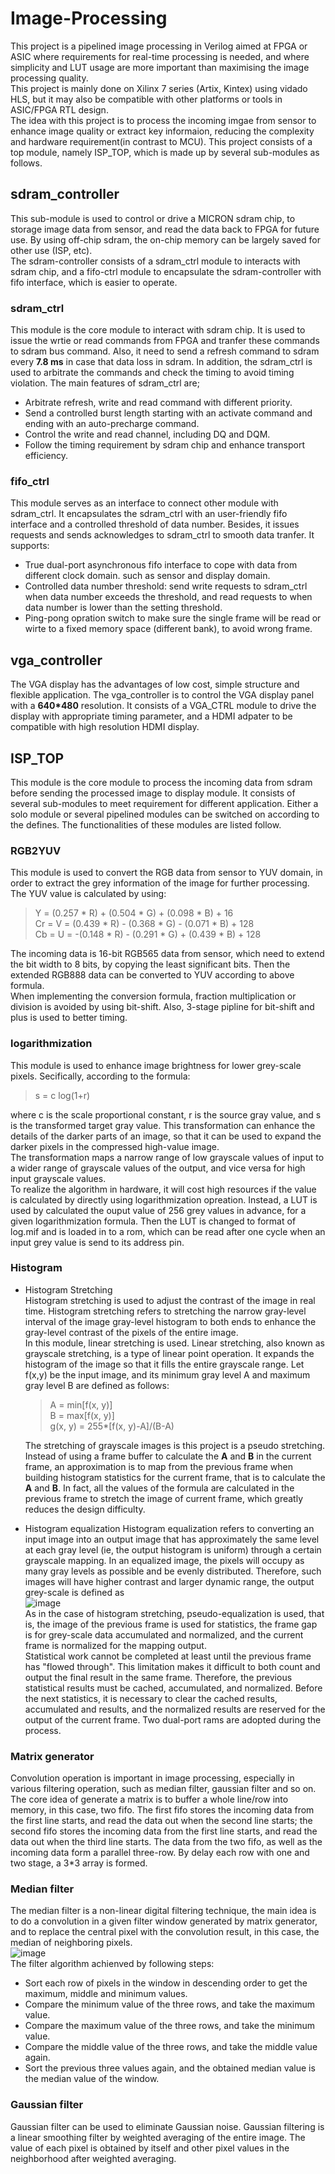 # Image-Processing
This project is a pipelined image processing in Verilog aimed at FPGA or ASIC where requirements for real-time processing is needed, and where simplicity and LUT usage are more important than maximising the image processing quality.  
This project is mainly done on Xilinx 7 series (Artix, Kintex) using vidado HLS, but it may also be compatible with other platforms or tools in ASIC/FPGA RTL design.  
The idea with this project is to process the incoming imgae from sensor to enhance image quality or extract key informaion, reducing the complexity and hardware requirement(in contrast to MCU). This project consists of a top module, namely ISP_TOP, which is made up by several sub-modules as follows.  
## sdram_controller
This sub-module is used to control or drive a MICRON sdram chip, to storage image data from sensor, and read the data back to FPGA for future use. By using off-chip sdram, the on-chip memory can be largely saved for other use (ISP, etc).  
The sdram-controller consists of a sdram_ctrl module to interacts with sdram chip, and a fifo-ctrl module to encapsulate the sdram-controller with fifo interface, which is easier to operate.  
### sdram_ctrl
This module is the core module to interact with sdram chip. It is used to issue the wrtie or read commands from FPGA and tranfer these commands to sdram bus command. Also, it need to send a refresh command to sdram every **7.8 ms** in case that data loss in sdram. In addition, the sdram_ctrl is used to arbitrate the commands and check the timing to avoid timing violation. The main features of sdram_ctrl are;  
- Arbitrate refresh, write and read command with different priority.
- Send a controlled burst length starting with an activate command and ending with an auto-precharge command.
- Control the write and read channel, including DQ and DQM.
- Follow the timing requirement by sdram chip and enhance transport efficiency.
### fifo_ctrl
This module serves as an interface to connect other module with sdram_ctrl. It encapsulates the sdram_ctrl with an user-friendly fifo interface and a controlled threshold of data number. Besides, it issues requests and sends acknowledges to sdram_ctrl to smooth data tranfer. It supports:
- True dual-port asynchronous fifo interface to cope with data from different clock domain. such as sensor and display domain.
- Controlled data number threshold: send write requests to sdram_ctrl when data number exceeds the threshold, and read requests to when data number is lower than the setting threshold.
- Ping-pong opration switch to make sure the single frame will be read or wirte to a fixed memory space (different bank), to avoid wrong frame.

## vga_controller
The VGA display has the advantages of low cost, simple structure and flexible application. The vga_controller is to control the VGA display panel with a **640*480** resolution. It consists of a VGA_CTRL module to drive the display with appropriate timing parameter, and a HDMI adpater to be compatible with high resolution HDMI display.


## ISP_TOP
This module is the core module to process the incoming data from sdram before sending the processed image to display module. It consists of several sub-modules to meet requirement for different application. Either a solo module or several pipelined modules can be switched on according to the defines. The functionalities of these modules are listed follow.
### RGB2YUV
This module is used to convert the RGB data from sensor to YUV domain, in order to extract the grey information of the image for further processing. The YUV value is calculated by using:
>Y  =      (0.257 * R) + (0.504 * G) + (0.098 * B) + 16  
Cr = V =  (0.439 * R) - (0.368 * G) - (0.071 * B) + 128  
Cb = U = -(0.148 * R) - (0.291 * G) + (0.439 * B) + 128  

The incoming data is 16-bit RGB565 data from sensor, which need to extend the bit width to 8 bits, by copying the least significant bits. Then the extended RGB888 data can be converted to YUV according to above formula.  
When implementing the conversion formula, fraction multiplication or division is avoided by using bit-shift. Also, 3-stage pipline for bit-shift and plus is used to better timing.
### logarithmization
This module is used to enhance image brightness for lower grey-scale pixels. Secifically, according to the formula:  
>s = c log(1+r)  

where c is the scale proportional constant, r is the source gray value, and s is the transformed target gray value. This transformation can enhance the details of the darker parts of an image, so that it can be used to expand the darker pixels in the compressed high-value image.  
The transformation maps a narrow range of low grayscale values of input to a wider range of grayscale values of the output, and vice versa for high input grayscale values.  
To realize the algorithm in hardware, it will cost high resources if the value is calculated by directly using logarithmization opreation. Instead, a LUT is used by calculated the ouput value of 256 grey values in advance, for a given logarithmization formula. Then the LUT is changed to format of log.mif and is loaded in to a rom, which can be read after one cycle when an input grey value is send to its address pin.  
### Histogram  
- Histogram Stretching  
  Histogram stretching is used to adjust the contrast of the image in real time. Histogram stretching refers to stretching the narrow gray-level interval of the image gray-level histogram to both ends to enhance the gray-level contrast of the pixels of the entire image.  
  In this module, linear stretching is used. Linear stretching, also known as grayscale stretching, is a type of linear point operation. It expands the histogram of the image so that it fills the entire grayscale range. Let f(x,y) be the input image, and its minimum gray level A and maximum gray level B are defined as follows:
  >A = min[f(x, y)]  
  B = max[f(x, y)]  
  g(x, y) = 255*[f(x, y)-A]/(B-A)  
  
  The stretching of grayscale images is this project is a pseudo stretching. Instead of using a frame buffer to calculate the **A** and **B** in the current frame,  an approximation is to map from the previous frame when building histogram statistics for the current frame, that is to calculate the **A** and **B**. In fact, all the values of the formula are calculated in the previous frame to stretch the image of current frame, which greatly reduces the design difficulty.  
- Histogram equalization
  Histogram equalization refers to converting an input image into an output image that has approximately the same level at each gray level (ie, the output histogram is uniform) through a certain grayscale mapping. In an equalized image, the pixels will occupy as many gray levels as possible and be evenly distributed. Therefore, such images will have higher contrast and larger dynamic range, the output grey-scale is defined as  
  ![image](https://github.com/ykqiu/Image-Processing/blob/main/docs/1536533-20200323093433495-1853537963.png)  
  As in the case of histogram stretching, pseudo-equalization is used, that is, the image of the previous frame is used for statistics, the frame gap is for grey-scale data accumulated and normalized, and the current frame is normalized for the mapping output.  
  Statistical work cannot be completed at least until the previous frame has "flowed through". This limitation makes it difficult to both count and output the final result in the same frame. Therefore, the previous statistical results must be cached, accumulated, and normalized. Before the next statistics, it is necessary to clear the cached results, accumulated and results, and the normalized results are reserved for the output of the current frame. Two dual-port rams are adopted during the process.  
### Matrix generator  
Convolution operation is important in image processing, especially in various filtering operation, such as median filter, gaussian filter and so on. The core idea of generate a matrix is to buffer a whole line/row into memory, in this case, two fifo. The first fifo stores the incoming data from the first line starts, and read the data out when the second line starts; the second fifo stores the incoming data from the first line starts, and read the data out when the third line starts. The data from the two fifo, as well as the incoming data form a parallel three-row. By delay each row with one and two stage, a 3*3 array is formed.
### Median filter  
The median filter is a non-linear digital filtering technique, the main idea is to do a convolution in a given filter window generated by matrix generator, and to replace the central pixel with the convolution result, in this case, the median of neighboring pixels.  
![image](https://github.com/ykqiu/Image-Processing/blob/main/docs/1536533-20200323103312770-1182590267.png)  
The filter algorithm achienved by following steps:  
- Sort each row of pixels in the window in descending order to get the maximum, middle and minimum values.  
- Compare the minimum value of the three rows, and take the maximum value.  
- Compare the maximum value of the three rows, and take the minimum value.  
- Compare the middle value of the three rows, and take the middle value again.  
- Sort the previous three values again, and the obtained median value is the median value of the window.  
### Gaussian filter  
Gaussian filter can be used to eliminate Gaussian noise. Gaussian filtering is a linear smoothing filter by weighted averaging of the entire image. The value of each pixel is obtained by itself and other pixel values in the neighborhood after weighted averaging.  


